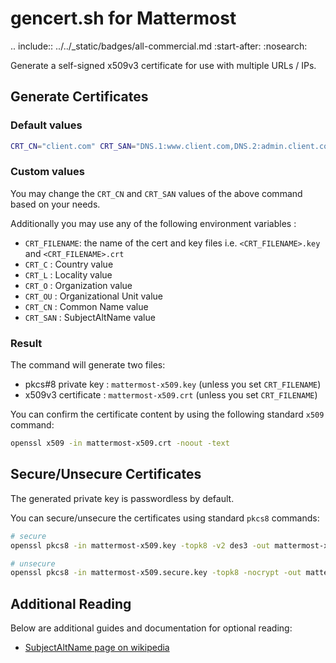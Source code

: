# gencert.sh for Mattermost

.. include:: ../../_static/badges/all-commercial.md
  :start-after: :nosearch:

Generate a self-signed x509v3 certificate for use with multiple URLs / IPs.

## Generate Certificates

### Default values

```bash
CRT_CN="client.com" CRT_SAN="DNS.1:www.client.com,DNS.2:admin.client.com,IP.1:192.168.1.10,IP.2:10.0.0.234" gencert.sh
```

### Custom values

You may change the `CRT_CN` and `CRT_SAN` values of the above command based on your needs.

Additionally you may use any of the following environment variables :
- `CRT_FILENAME`: the name of the cert and key files i.e. `<CRT_FILENAME>.key` and `<CRT_FILENAME>.crt`
- `CRT_C` : Country value
- `CRT_L` : Locality value
- `CRT_O` : Organization value
- `CRT_OU` : Organizational Unit value
- `CRT_CN` : Common Name value
- `CRT_SAN` : SubjectAltName value

### Result

The command will generate two files:
- pkcs#8 private key : `mattermost-x509.key` (unless you set `CRT_FILENAME`)
- x509v3 certificate : `mattermost-x509.crt` (unless you set `CRT_FILENAME`)

You can confirm the certificate content by using the following standard `x509` command:

```bash
openssl x509 -in mattermost-x509.crt -noout -text
```

## Secure/Unsecure Certificates

The generated private key is passwordless by default. 

You can secure/unsecure the certificates using standard `pkcs8` commands:

```bash
# secure
openssl pkcs8 -in mattermost-x509.key -topk8 -v2 des3 -out mattermost-x509.secure.key

# unsecure
openssl pkcs8 -in mattermost-x509.secure.key -topk8 -nocrypt -out mattermost-x509.key
```

## Additional Reading

Below are additional guides and documentation for optional reading:
- [SubjectAltName page on wikipedia](https://en.wikipedia.org/wiki/SubjectAltName)
